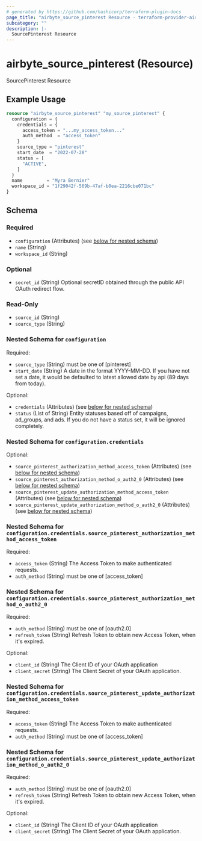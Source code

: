 ```yaml
---
# generated by https://github.com/hashicorp/terraform-plugin-docs
page_title: "airbyte_source_pinterest Resource - terraform-provider-airbyte"
subcategory: ""
description: |-
  SourcePinterest Resource
---
```


# airbyte_source_pinterest (Resource)

SourcePinterest Resource

## Example Usage

```terraform
resource "airbyte_source_pinterest" "my_source_pinterest" {
  configuration = {
    credentials = {
      access_token = "...my_access_token..."
      auth_method  = "access_token"
    }
    source_type = "pinterest"
    start_date  = "2022-07-28"
    status = [
      "ACTIVE",
    ]
  }
  name         = "Myra Bernier"
  workspace_id = "1f29042f-569b-47af-b0ea-2216cbe071bc"
}
```

<!-- schema generated by tfplugindocs -->
## Schema

### Required

- `configuration` (Attributes) (see [below for nested schema](#nestedatt--configuration))
- `name` (String)
- `workspace_id` (String)

### Optional

- `secret_id` (String) Optional secretID obtained through the public API OAuth redirect flow.

### Read-Only

- `source_id` (String)
- `source_type` (String)

<a id="nestedatt--configuration"></a>
### Nested Schema for `configuration`

Required:

- `source_type` (String) must be one of [pinterest]
- `start_date` (String) A date in the format YYYY-MM-DD. If you have not set a date, it would be defaulted to latest allowed date by api (89 days from today).

Optional:

- `credentials` (Attributes) (see [below for nested schema](#nestedatt--configuration--credentials))
- `status` (List of String) Entity statuses based off of campaigns, ad_groups, and ads. If you do not have a status set, it will be ignored completely.

<a id="nestedatt--configuration--credentials"></a>
### Nested Schema for `configuration.credentials`

Optional:

- `source_pinterest_authorization_method_access_token` (Attributes) (see [below for nested schema](#nestedatt--configuration--credentials--source_pinterest_authorization_method_access_token))
- `source_pinterest_authorization_method_o_auth2_0` (Attributes) (see [below for nested schema](#nestedatt--configuration--credentials--source_pinterest_authorization_method_o_auth2_0))
- `source_pinterest_update_authorization_method_access_token` (Attributes) (see [below for nested schema](#nestedatt--configuration--credentials--source_pinterest_update_authorization_method_access_token))
- `source_pinterest_update_authorization_method_o_auth2_0` (Attributes) (see [below for nested schema](#nestedatt--configuration--credentials--source_pinterest_update_authorization_method_o_auth2_0))

<a id="nestedatt--configuration--credentials--source_pinterest_authorization_method_access_token"></a>
### Nested Schema for `configuration.credentials.source_pinterest_authorization_method_access_token`

Required:

- `access_token` (String) The Access Token to make authenticated requests.
- `auth_method` (String) must be one of [access_token]


<a id="nestedatt--configuration--credentials--source_pinterest_authorization_method_o_auth2_0"></a>
### Nested Schema for `configuration.credentials.source_pinterest_authorization_method_o_auth2_0`

Required:

- `auth_method` (String) must be one of [oauth2.0]
- `refresh_token` (String) Refresh Token to obtain new Access Token, when it's expired.

Optional:

- `client_id` (String) The Client ID of your OAuth application
- `client_secret` (String) The Client Secret of your OAuth application.


<a id="nestedatt--configuration--credentials--source_pinterest_update_authorization_method_access_token"></a>
### Nested Schema for `configuration.credentials.source_pinterest_update_authorization_method_access_token`

Required:

- `access_token` (String) The Access Token to make authenticated requests.
- `auth_method` (String) must be one of [access_token]


<a id="nestedatt--configuration--credentials--source_pinterest_update_authorization_method_o_auth2_0"></a>
### Nested Schema for `configuration.credentials.source_pinterest_update_authorization_method_o_auth2_0`

Required:

- `auth_method` (String) must be one of [oauth2.0]
- `refresh_token` (String) Refresh Token to obtain new Access Token, when it's expired.

Optional:

- `client_id` (String) The Client ID of your OAuth application
- `client_secret` (String) The Client Secret of your OAuth application.


